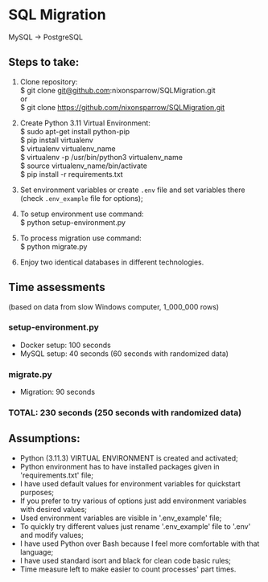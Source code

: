 # SQL Migration 
MySQL -> PostgreSQL

## Steps to take:

1. Clone repository:\
$ git clone git@github.com:nixonsparrow/SQLMigration.git\
or\
$ git clone https://github.com/nixonsparrow/SQLMigration.git

2. Create Python 3.11 Virtual Environment:\
$ sudo apt-get install python-pip\
$ pip install virtualenv\
$ virtualenv virtualenv_name\
$ virtualenv -p /usr/bin/python3 virtualenv_name\
$ source virtualenv_name/bin/activate\
$ pip install -r requirements.txt

3. Set environment variables or create `.env` file and set variables there (check `.env_example` file for options);

4. To setup environment use command:\
$ python setup-environment.py

5. To process migration use command:\
$ python migrate.py

6. Enjoy two identical databases in different technologies.

## Time assessments
(based on data from slow Windows computer, 1_000_000 rows)
### setup-environment.py
- Docker setup: 100 seconds
- MySQL setup: 40 seconds (60 seconds with randomized data)
### migrate.py
- Migration: 90 seconds
### TOTAL: 230 seconds (250 seconds with randomized data)

## Assumptions:

- Python (3.11.3) VIRTUAL ENVIRONMENT is created and activated;
- Python environment has to have installed packages given in 'requirements.txt' file;
- I have used default values for environment variables for quickstart purposes;
- If you prefer to try various of options just add environment variables with desired values;
- Used environment variables are visible in '.env_example' file;
- To quickly try different values just rename '.env_example' file to '.env' and modify values;
- I have used Python over Bash because I feel more comfortable with that language;
- I have used standard isort and black for clean code basic rules;
- Time measure left to make easier to count processes' part times.
